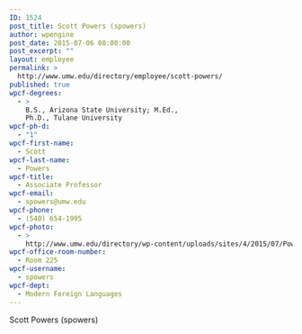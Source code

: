 ```yaml
---
ID: 1524
post_title: Scott Powers (spowers)
author: wpengine
post_date: 2015-07-06 08:00:00
post_excerpt: ""
layout: employee
permalink: >
  http://www.umw.edu/directory/employee/scott-powers/
published: true
wpcf-degrees:
  - >
    B.S., Arizona State University; M.Ed.,
    Ph.D., Tulane University
wpcf-ph-d:
  - "1"
wpcf-first-name:
  - Scott
wpcf-last-name:
  - Powers
wpcf-title:
  - Associate Professor
wpcf-email:
  - spowers@umw.edu
wpcf-phone:
  - (540) 654-1995
wpcf-photo:
  - >
    http://www.umw.edu/directory/wp-content/uploads/sites/4/2015/07/Powers-Scott04.jpg
wpcf-office-room-number:
  - Room 225
wpcf-username:
  - spowers
wpcf-dept:
  - Modern Foreign Languages
---
```

Scott Powers (spowers)